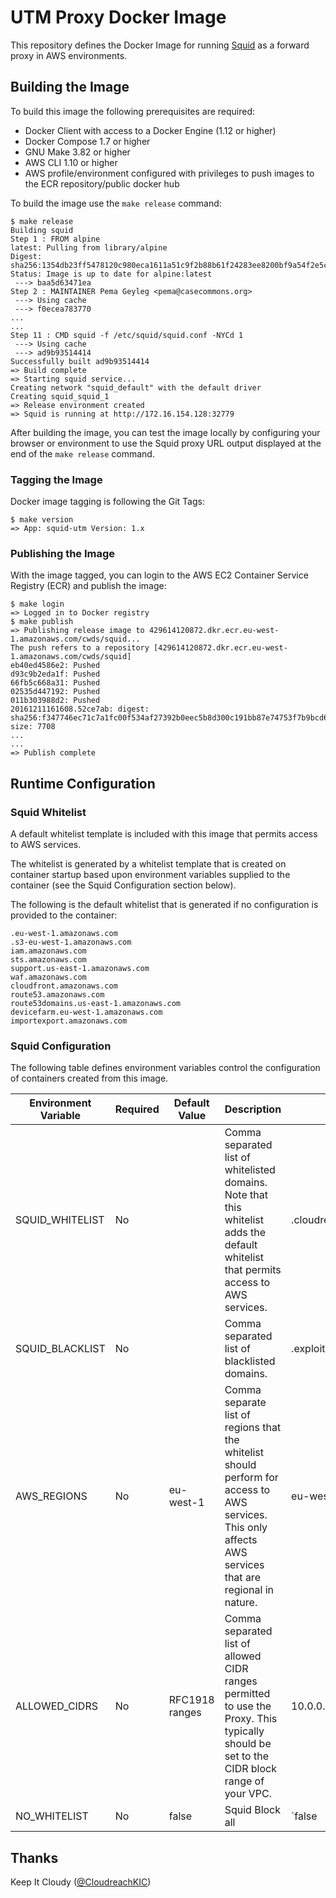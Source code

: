 # UTM Proxy Docker Image

This repository defines the Docker Image for running [Squid](http://www.squid-cache.org) as a forward proxy in AWS environments.

## Building the Image

To build this image the following prerequisites are required:

- Docker Client with access to a Docker Engine (1.12 or higher)
- Docker Compose 1.7 or higher
- GNU Make 3.82 or higher
- AWS CLI 1.10 or higher
- AWS profile/environment configured with privileges to push images to the ECR repository/public docker hub

To build the image use the `make release` command:

```
$ make release
Building squid
Step 1 : FROM alpine
latest: Pulling from library/alpine
Digest: sha256:1354db23ff5478120c980eca1611a51c9f2b88b61f24283ee8200bf9a54f2e5c
Status: Image is up to date for alpine:latest
 ---> baa5d63471ea
Step 2 : MAINTAINER Pema Geyleg <pema@casecommons.org>
 ---> Using cache
 ---> f0ecea783770
...
...
Step 11 : CMD squid -f /etc/squid/squid.conf -NYCd 1
 ---> Using cache
 ---> ad9b93514414
Successfully built ad9b93514414
=> Build complete
=> Starting squid service...
Creating network "squid_default" with the default driver
Creating squid_squid_1
=> Release environment created
=> Squid is running at http://172.16.154.128:32779
```

After building the image, you can test the image locally by configuring your browser or environment to use the Squid proxy URL output displayed at the end of the `make release` command.

### Tagging the Image

Docker image tagging is following the Git Tags:

```
$ make version
=> App: squid-utm Version: 1.x
```

### Publishing the Image

With the image tagged, you can login to the AWS EC2 Container Service Registry (ECR) and publish the image:

```
$ make login
=> Logged in to Docker registry
$ make publish
=> Publishing release image to 429614120872.dkr.ecr.eu-west-1.amazonaws.com/cwds/squid...
The push refers to a repository [429614120872.dkr.ecr.eu-west-1.amazonaws.com/cwds/squid]
eb40ed4586e2: Pushed
d93c9b2eda1f: Pushed
66fb5c668a31: Pushed
02535d447192: Pushed
011b303988d2: Pushed
20161211161608.52ce7ab: digest: sha256:f347746ec71c7a1fc00f534af27392b0eec5b8d300c191bb87e74753f7b9bcd6 size: 7708
...
...
=> Publish complete
```


## Runtime Configuration

### Squid Whitelist

A default whitelist template is included with this image that permits access to AWS services.

The whitelist is generated by a whitelist template that is created on container startup based upon environment variables supplied to the container (see the Squid Configuration section below).

The following is the default whitelist that is generated if no configuration is provided to the container:

```
.eu-west-1.amazonaws.com
.s3-eu-west-1.amazonaws.com
iam.amazonaws.com
sts.amazonaws.com
support.us-east-1.amazonaws.com
waf.amazonaws.com
cloudfront.amazonaws.com
route53.amazonaws.com
route53domains.us-east-1.amazonaws.com
devicefarm.eu-west-1.amazonaws.com
importexport.amazonaws.com
```

### Squid Configuration

The following table defines environment variables control the configuration of containers created from this image.

| Environment Variable | Required | Default Value  | Description                                                                                                                                               | Examples                     |
|----------------------|----------|----------------|-----------------------------------------------------------------------------------------------------------------------------------------------------------|------------------------------|
| SQUID_WHITELIST      | No       |                | Comma separated list of whitelisted domains.  Note that this whitelist adds the default whitelist that permits access to AWS services.                    | .cloudreach.com,.google.com |
| SQUID_BLACKLIST      | No       |                | Comma separated list of blacklisted domains. | .exploit-db.com |
| AWS_REGIONS          | No       | eu-west-1      | Comma separate list of regions that the whitelist should perform for access to AWS services.  This only affects AWS services that are regional in nature. | eu-west-1,eu-central-1     |
| ALLOWED_CIDRS        | No       | RFC1918 ranges | Comma separated list of allowed CIDR ranges permitted to use the Proxy.  This typically should be set to the CIDR block range of your VPC.                | 10.0.0.0/8,172.16.0.0/12,192.168.0.0/16            |
| NO_WHITELIST        | No       | false | Squid Block all               | `false|true`            |



## Thanks

Keep It Cloudy ([@CloudreachKIC](https://twitter.com/cloudreachkic))
